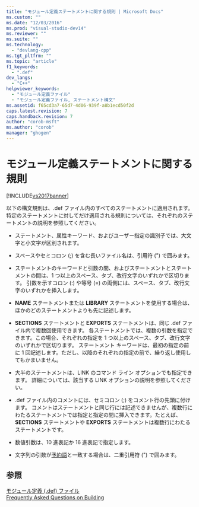 ```yaml
---
title: "モジュール定義ステートメントに関する規則 | Microsoft Docs"
ms.custom: ""
ms.date: "12/03/2016"
ms.prod: "visual-studio-dev14"
ms.reviewer: ""
ms.suite: ""
ms.technology: 
  - "devlang-cpp"
ms.tgt_pltfrm: ""
ms.topic: "article"
f1_keywords: 
  - ".def"
dev_langs: 
  - "C++"
helpviewer_keywords: 
  - "モジュール定義ファイル"
  - "モジュール定義ファイル, ステートメント構文"
ms.assetid: f65cd3a7-65d7-4d06-939f-a8b1ecd50f2d
caps.latest.revision: 7
caps.handback.revision: 7
author: "corob-msft"
ms.author: "corob"
manager: "ghogen"
---
```

# モジュール定義ステートメントに関する規則
[!INCLUDE[vs2017banner](../../assembler/inline/includes/vs2017banner.md)]

以下の構文規則は、.def ファイル内のすべてのステートメントに適用されます。  特定のステートメントに対してだけ適用される規則については、それぞれのステートメントの説明を参照してください。  
  
-   ステートメント、属性キーワード、およびユーザー指定の識別子では、大文字と小文字が区別されます。  
  
-   スペースやセミコロン \(;\) を含む長いファイル名は、引用符 \("\) で囲みます。  
  
-   ステートメントのキーワードと引数の間、およびステートメントとステートメントの間は、1 つ以上のスペース、タブ、改行文字のいずれかで区切ります。  引数を示すコロン \(:\) や等号 \(\=\) の両側には、スペース、タブ、改行文字のいずれかを挿入します。  
  
-   **NAME** ステートメントまたは **LIBRARY** ステートメントを使用する場合は、ほかのどのステートメントよりも先に記述します。  
  
-   **SECTIONS** ステートメントと **EXPORTS** ステートメントは、同じ .def ファイル内で複数回使用できます。  各ステートメントでは、複数の引数を指定できます。この場合、それぞれの指定を 1 つ以上のスペース、タブ、改行文字のいずれかで区切ります。  ステートメント キーワードは、最初の指定の前に 1 回記述します。ただし、以降のそれぞれの指定の前で、繰り返し使用してもかまいません。  
  
-   大半のステートメントは、LINK のコマンド ライン オプションでも指定できます。  詳細については、該当する LINK オプションの説明を参照してください。  
  
-   .def ファイル内のコメントには、セミコロン \(;\) をコメント行の先頭に付けます。  コメントはステートメントと同じ行には記述できませんが、複数行にわたるステートメントでは指定と指定の間に挿入できます。たとえば、**SECTIONS** ステートメントや **EXPORTS** ステートメントは複数行にわたるステートメントです。  
  
-   数値引数は、10 進表記か 16 進表記で指定します。  
  
-   文字列の引数が[予約語](../../build/reference/reserved-words.md)と一致する場合は、二重引用符 \("\) で囲みます。  
  
## 参照  
 [モジュール定義 \(.def\) ファイル](../Topic/Module-Definition%20\(.Def\)%20Files.md)   
 [Frequently Asked Questions on Building](http://msdn.microsoft.com/ja-jp/56a3bb8f-0181-4989-bab4-a07ba950ab08)